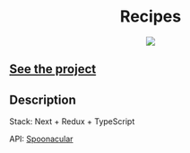 <h1 align="center">Recipes</h1>
<p align="center">
  <img src="https://img.shields.io/badge/made%20by-opv1-blue.svg">
</p>

## [See the project](https://recipes-app-opv1.vercel.app)

## Description

Stack: Next + Redux + TypeScript

API: [Spoonacular](https://spoonacular.com)
